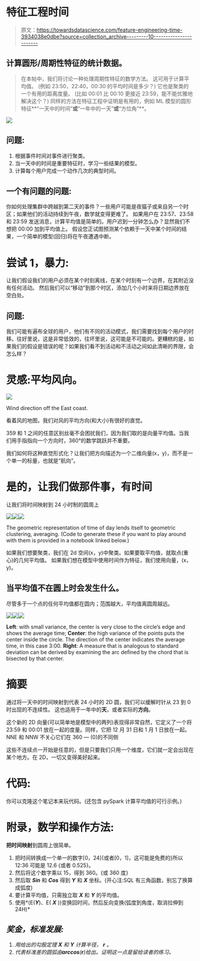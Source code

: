 # 特征工程时间

> 原文：<https://towardsdatascience.com/feature-engineering-time-3934038e0dbe?source=collection_archive---------10----------------------->

## 计算圆形/周期性特征的统计数据。

> 在本帖中，我们将讨论一种处理周期性特征的数学方法。
> 这可用于计算平均值。
> (例如 23:50，22:40，00:30 的平均时间是多少？)
> 它也是聚类的一个有用的距离度量。
> (比如 00:01 比 00:10 更接近 23:59，能不能优雅地解决这个？)
> 同样的方法在特征工程中证明是有用的，例如 ML 模型的圆形特征**“一天中的时间”**或**“一年中的一天”**或**“方位角”**。

![](img/711bc9a1c5e9fe4bbbf7e9bf83cd8660.png)

## 问题:

1.  根据事件时间对事件进行聚类。
2.  当一天中的时间是重要特征时，学习一些结果的模型。
3.  计算每个用户完成一个动作几次的典型时间。

## 一个有问题的问题:

你如何处理集群中跨越到第二天的事件？一些用户可能是夜猫子或来自另一个时区；如果他们的活动持续到午夜，数学就变得更难了。
如果用户在 23:57、23:58 和 23:59 发送消息，计算平均值是简单的。用户迟到一分钟怎么办？显然我们不想把 00:00 加到平均值上。
假设您正试图预测某个依赖于一天中某个时间的结果，一个简单的模型(回归)将在午夜遭遇中断。

# 尝试 1，暴力:

让我们假设我们的用户必须在某个时刻离线，在某个时刻有一个边界，在其附近没有任何活动。
然后我们可以“移动”到那个时区，添加几个小时来将日期边界放在空白处。

## 问题:

我们可能有遍布全球的用户，他们有不同的活动模式，我们需要找到每个用户的时移。往好里说，这是非常低效的，往坏里说，这可能是不可能的。更糟糕的是，如果我们的假设是错误的呢？如果我们看不到活动和不活动之间如此清晰的界限，会怎么样？

# 灵感:平均风向。

![](img/9c497bff4f8653289ec152517a93b08f.png)

Wind direction off the East coast.

看着风的地图，我们对风的平均方向(和大小)有很好的直觉。

359 和 1 之间的任意区别丝毫不会困扰我们，因为我们取的是向量平均值。当我们用手指指向一个方向时，360°的数学跳跃并不重要。

我们如何将这种直觉形式化？让我们把方向描述为一个二维向量(x，y)，而不是一个单一的标量，也就是“航向”。

# 是的，让我们做那件事，有时间

让我们将时间映射到 24 小时制的圆周上

![](img/3a94b9f1374742d2630964cb5743b8dc.png)![](img/6d3e05bd3152086b96783bb567cc75be.png)![](img/82795635a40d1f40bd14a9e95fb8324b.png)

The geometric representation of time of day lends itself to geometric clustering, averaging. (Code to generate these if you want to play around with them is provided in a notebook linked below.)

如果我们想要聚类，我们在 2d 空间(x，y)中聚类。如果要取平均值，就取点(重心)的几何平均值。
如果我们想在模型中使用时间作为特征，我们使用向量，(x，y)。

## 当平均值不在圆上时会发生什么。

尽管多于一个点的任何平均值都在圆内；范围越大，平均值离圆周越远。

![](img/7b3ac3ecf4f22e5b42c627109f931f86.png)![](img/ca577fe7c83deeba1a24c5b4eb3e1f62.png)![](img/e3c23ba9602a3f9895011de80a0e2b3c.png)

**Left**: with small variance, the center is very close to the circle’s edge and shows the average time; **Center**: the high variance of the points puts the center inside the circle. The direction of the center indicates the average time, in this case 3:00\. **Right**: A measure that is analogous to standard deviation can be derived by examining the arc defined by the chord that is bisected by that center.

# 摘要

通过将一天中的时间映射到代表 24 小时的 2D 圆，我们可以缓解时针从 23 到 0 时出现的不连续性。
这也适用于一年中的**天**，或者实际的**方向**。

这个新的 2D 向量(可以简单地是模型中的两列)表现得非常自然，它定义了一个将 23:59 和 00:01 放在一起的度量。同样，它把 12 月 31 日和 1 月 1 日放在一起。NNE 和 NNW 不关心它们在 360 — (0)的不同侧

这些不连续点一开始是任意的，但是只要我们只用一个维度，它们就一定会出现在某个地方。在 2D，一切又变得美好起来。

# 代码:

你可以克隆这个笔记本来玩代码。(还包含 pySpark 计算平均值的可行示例。)

# 附录，数学和操作方法:

**把时间映射**到圆周上很简单。

1.  把时间转换成一个单一的数字[0，24]{或者[0，1]，这可能是免费的}所以 12:36 可能是 12.6 {或者 0.525}。
2.  然后将这个数字乘以 15，得到 360。{或 360 度}
3.  然后取 ***Sin*** 和 ***Cos*** 得到 ***Y*** 和 ***X*** 坐标。(开心注:SQL 有三角函数，别忘了换算成弧度)
4.  要计算平均值，只需独立取 ***X*** 和 ***Y*** 的平均值。
5.  使用*(E(***Y***)、E( ***X*** ))变换回时间，然后反向变换(弧度到角度，取消拉伸到 24H)*

## *奖金，标准发展:*

1.  *用给出的勾股定理 ***X*** 和 ***Y*** 计算半径， ***r*** 。*
2.  *代表标准差的圆弧由**arccos**(***r***)给出。证明这一点是留给读者的练习。*